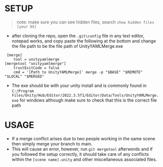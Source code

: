 # SETUP
> note: make sure you can see hidden files, search `show hidden files [your OS]`
- after cloning the repo, open the `.git\config` file in any text editor, notepad works, and copy paste the following at the bottom and change the file path to be the file path of UnityYAMLMerge.exe
```
 [merge]
    tool = unityyamlmerge
[mergetool "unityyamlmerge"]
    trustExitCode = false
    cmd = '[Path to UnityYAMLMerge]' merge -p "$BASE" "$REMOTE" "$LOCAL" "$MERGED"
```
 - The exe should be with your unity install and is commonly found in `C:/Program Files/Unity/Hub/Editor/2022.3.5f1/Editor/Data/Tools/UnityYAMLMerge.exe` for windows although make sure to check that this is the correct file path

# USAGE
- If a merge conflict arises due to two people working in the same scene then simply merge your branch to main.
- This will cause an error, however, run `git mergetool` afterwords and if you followed the setup correctly, it should take care of any conflicts within the `[scene name].unity` and other miscellaneous associated files.
